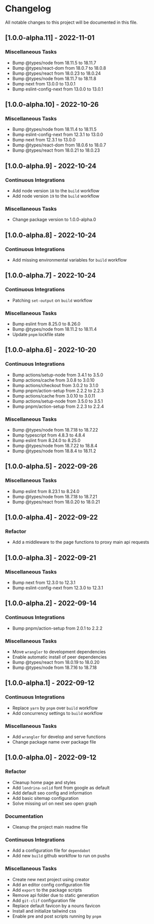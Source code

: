 # Changelog

All notable changes to this project will be documented in this file.

## [1.0.0-alpha.11] - 2022-11-01

### <!-- 08 -->Miscellaneous Tasks

- Bump @types/node from 18.11.5 to 18.11.7
- Bump @types/react-dom from 18.0.7 to 18.0.8
- Bump @types/react from 18.0.23 to 18.0.24
- Bump @types/node from 18.11.7 to 18.11.8
- Bump next from 13.0.0 to 13.0.1
- Bump eslint-config-next from 13.0.0 to 13.0.1

## [1.0.0-alpha.10] - 2022-10-26

### <!-- 08 -->Miscellaneous Tasks

- Bump @types/node from 18.11.4 to 18.11.5
- Bump eslint-config-next from 12.3.1 to 13.0.0
- Bump next from 12.3.1 to 13.0.0
- Bump @types/react-dom from 18.0.6 to 18.0.7
- Bump @types/react from 18.0.21 to 18.0.23

## [1.0.0-alpha.9] - 2022-10-24

### <!-- 07 -->Continuous Integrations

- Add node version `18` to the `build` workflow
- Add node version `19` to the `build` workflow

### <!-- 08 -->Miscellaneous Tasks

- Change package version to 1.0.0-alpha.0

## [1.0.0-alpha.8] - 2022-10-24

### <!-- 07 -->Continuous Integrations

- Add missing environmental variables for `build` workflow

## [1.0.0-alpha.7] - 2022-10-24

### <!-- 07 -->Continuous Integrations

- Patching `set-output` on `build` workflow

### <!-- 08 -->Miscellaneous Tasks

- Bump eslint from 8.25.0 to 8.26.0
- Bump @types/node from 18.11.2 to 18.11.4
- Update `pnpm` lockfile state

## [1.0.0-alpha.6] - 2022-10-20

### <!-- 07 -->Continuous Integrations

- Bump actions/setup-node from 3.4.1 to 3.5.0
- Bump actions/cache from 3.0.8 to 3.0.10
- Bump actions/checkout from 3.0.2 to 3.1.0
- Bump pnpm/action-setup from 2.2.2 to 2.2.3
- Bump actions/cache from 3.0.10 to 3.0.11
- Bump actions/setup-node from 3.5.0 to 3.5.1
- Bump pnpm/action-setup from 2.2.3 to 2.2.4

### <!-- 08 -->Miscellaneous Tasks

- Bump @types/node from 18.7.18 to 18.7.22
- Bump typescript from 4.8.3 to 4.8.4
- Bump eslint from 8.24.0 to 8.25.0
- Bump @types/node from 18.7.22 to 18.8.4
- Bump @types/node from 18.8.4 to 18.11.2

## [1.0.0-alpha.5] - 2022-09-26

### <!-- 08 -->Miscellaneous Tasks

- Bump eslint from 8.23.1 to 8.24.0
- Bump @types/node from 18.7.18 to 18.7.21
- Bump @types/react from 18.0.20 to 18.0.21

## [1.0.0-alpha.4] - 2022-09-22

### <!-- 04 -->Refactor

- Add a middleware to the page functions to proxy main api requests

## [1.0.0-alpha.3] - 2022-09-21

### <!-- 08 -->Miscellaneous Tasks

- Bump next from 12.3.0 to 12.3.1
- Bump eslint-config-next from 12.3.0 to 12.3.1

## [1.0.0-alpha.2] - 2022-09-14

### <!-- 07 -->Continuous Integrations

- Bump pnpm/action-setup from 2.0.1 to 2.2.2

### <!-- 08 -->Miscellaneous Tasks

- Move `wrangler` to development dependencies
- Enable automatic install of peer dependencies
- Bump @types/react from 18.0.19 to 18.0.20
- Bump @types/node from 18.7.16 to 18.7.18

## [1.0.0-alpha.1] - 2022-09-12

### <!-- 07 -->Continuous Integrations

- Replace `yarn` by `pnpm` over `build` workflow
- Add concurrency settings to `build` workflow

### <!-- 08 -->Miscellaneous Tasks

- Add `wrangler` for develop and serve functions
- Change package name over package file

## [1.0.0-alpha.0] - 2022-09-12

### <!-- 04 -->Refactor

- Cleanup home page and styles
- Add `londrina-solid` font from google as default
- Add default seo config and information
- Add basic sitemap configuration
- Solve missing url on next seo open graph

### <!-- 05 -->Documentation

- Cleanup the project main readme file

### <!-- 07 -->Continuous Integrations

- Add a configuration file for `dependabot`
- Add new `build` github worklfow to run on pushs

### <!-- 08 -->Miscellaneous Tasks

- Create new next project using creator
- Add an editor config configuration file
- Add `export` to the package scripts
- Remove api folder due to static generation
- Add `git-clif` configuration file
- Replace default favicon by a nouns favicon
- Install and initialize tailwind css
- Enable pre and post scripts running by `pnpm`

<!-- generated by git-cliff -->
